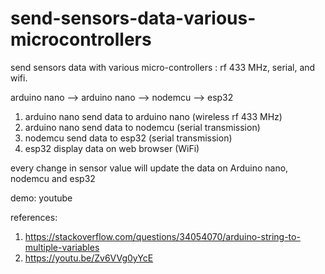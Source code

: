 # send-sensors-data-various-microcontrollers
send sensors data with various micro-controllers : rf 433 MHz, serial, and wifi.

arduino nano --> arduino nano --> nodemcu --> esp32

1. arduino nano send data to arduino nano (wireless rf 433 MHz)
2. arduino nano send data to nodemcu (serial transmission)
3. nodemcu send data to esp32 (serial transmission)
4. esp32 display data on web browser (WiFi) 

every change in sensor value will update the data on Arduino nano, nodemcu and esp32

demo:
youtube

references:
1. https://stackoverflow.com/questions/34054070/arduino-string-to-multiple-variables
2. https://youtu.be/Zv6VVg0yYcE
